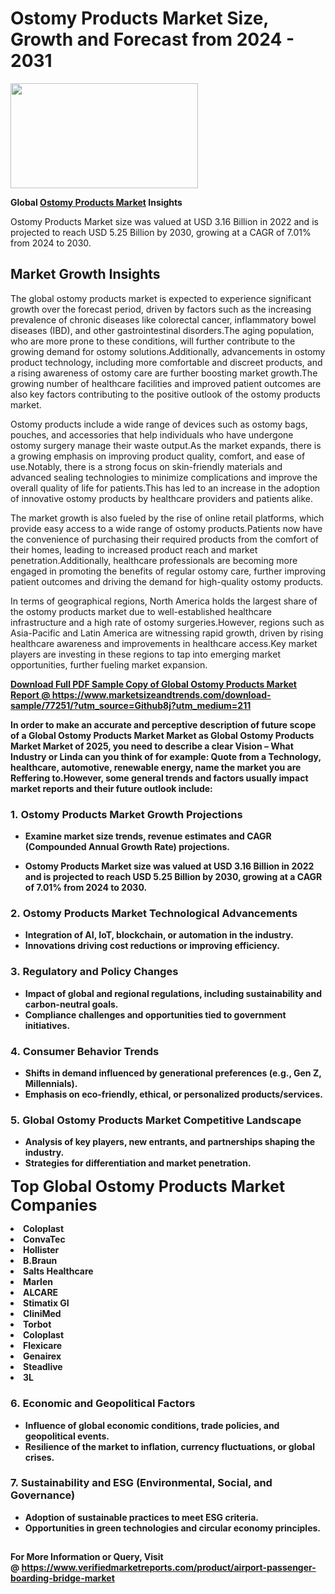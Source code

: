 <H1>Ostomy Products Market Size, Growth and Forecast from 2024 - 2031</H1><img class="aligncenter size-medium wp-image-584254" src="https://thirdeyenews.in/wp-content/uploads/2024/09/Global-Market-Research-300x168.jpeg" alt="" width="300" height="168" /><p><strong>Global&nbsp;<a href="https://www.marketsizeandtrends.com/download-sample/77251/?utm_source=Github8j?utm_medium=211">Ostomy Products Market</a> Insights</strong></p><p>Ostomy Products Market size was valued at USD 3.16 Billion in 2022 and is projected to reach USD 5.25 Billion by 2030, growing at a CAGR of 7.01% from 2024 to 2030.</p><p><h2>Market Growth Insights</h2> <p>The global ostomy products market is expected to experience significant growth over the forecast period, driven by factors such as the increasing prevalence of chronic diseases like colorectal cancer, inflammatory bowel diseases (IBD), and other gastrointestinal disorders.The aging population, who are more prone to these conditions, will further contribute to the growing demand for ostomy solutions.Additionally, advancements in ostomy product technology, including more comfortable and discreet products, and a rising awareness of ostomy care are further boosting market growth.The growing number of healthcare facilities and improved patient outcomes are also key factors contributing to the positive outlook of the ostomy products market.</p> <p><strong><a href="#"></a></strong></p> <p>Ostomy products include a wide range of devices such as ostomy bags, pouches, and accessories that help individuals who have undergone ostomy surgery manage their waste output.As the market expands, there is a growing emphasis on improving product quality, comfort, and ease of use.Notably, there is a strong focus on skin-friendly materials and advanced sealing technologies to minimize complications and improve the overall quality of life for patients.This has led to an increase in the adoption of innovative ostomy products by healthcare providers and patients alike.</p> <p>The market growth is also fueled by the rise of online retail platforms, which provide easy access to a wide range of ostomy products.Patients now have the convenience of purchasing their required products from the comfort of their homes, leading to increased product reach and market penetration.Additionally, healthcare professionals are becoming more engaged in promoting the benefits of regular ostomy care, further improving patient outcomes and driving the demand for high-quality ostomy products.</p> <p>In terms of geographical regions, North America holds the largest share of the ostomy products market due to well-established healthcare infrastructure and a high rate of ostomy surgeries.However, regions such as Asia-Pacific and Latin America are witnessing rapid growth, driven by rising healthcare awareness and improvements in healthcare access.Key market players are investing in these regions to tap into emerging market opportunities, further fueling market expansion.</p> <p><strong><a href="#"></p><p><span class=""><strong>Download Full PDF Sample Copy of Global Ostomy Products Market Report</strong> @ <a href="https://www.marketsizeandtrends.com/download-sample/77251/?utm_source=Github8j?utm_medium=211" target="_blank">https://www.marketsizeandtrends.com/download-sample/77251/?utm_source=Github8j?utm_medium=211</a></span></p><p>In order to make an accurate and perceptive description of future scope of a Global&nbsp;Ostomy Products Market Market as Global&nbsp;Ostomy Products Market Market of 2025, you need to describe a clear Vision &ndash; What Industry or Linda can you think of for example: Quote from a Technology, healthcare, automotive, renewable energy, name the market you are Reffering to.However, some general trends and factors usually impact market reports and their future outlook include:</p><h3>1.&nbsp;<strong>Ostomy Products Market Growth Projections</strong></h3><ul><li>Examine market size trends, revenue estimates and CAGR (Compounded Annual Growth Rate) projections.</li><li><p>Ostomy Products Market size was valued at USD 3.16 Billion in 2022 and is projected to reach USD 5.25 Billion by 2030, growing at a CAGR of 7.01% from 2024 to 2030.</p></li></ul><h3>2.&nbsp;<strong>Ostomy Products Market Technological Advancements</strong></h3><ul><li>Integration of AI, IoT, blockchain, or automation in the industry.</li><li>Innovations driving cost reductions or improving efficiency.</li></ul><h3>3.&nbsp;<strong>Regulatory and Policy Changes</strong></h3><ul><li>Impact of global and regional regulations, including sustainability and carbon-neutral goals.</li><li>Compliance challenges and opportunities tied to government initiatives.</li></ul><h3>4.&nbsp;<strong>Consumer Behavior Trends</strong></h3><ul><li>Shifts in demand influenced by generational preferences (e.g., Gen Z, Millennials).</li><li>Emphasis on eco-friendly, ethical, or personalized products/services.</li></ul><h3>5.&nbsp;<strong>Global Ostomy Products Market Competitive Landscape</strong></h3><ul><li>Analysis of key players, new entrants, and partnerships shaping the industry.</li><li>Strategies for differentiation and market penetration.</li></ul><p data-pm-slice="1 1 []"><span style="color: inherit; font-family: inherit; font-size: 25px;">Top Global Ostomy Products Market Companies</span></p><div class="" data-test-id=""><p><li>Coloplast</li><li> ConvaTec</li><li> Hollister</li><li> B.Braun</li><li> Salts Healthcare</li><li> Marlen</li><li> ALCARE</li><li> Stimatix GI</li><li> CliniMed</li><li> Torbot</li><li> Coloplast</li><li> Flexicare</li><li> Genairex</li><li> Steadlive</li><li> 3L</li></p></div><h3>6.&nbsp;<strong>Economic and Geopolitical Factors</strong></h3><ul><li>Influence of global economic conditions, trade policies, and geopolitical events.</li><li>Resilience of the market to inflation, currency fluctuations, or global crises.</li></ul><h3>7.&nbsp;<strong>Sustainability and ESG (Environmental, Social, and Governance)</strong></h3><ul><li>Adoption of sustainable practices to meet ESG criteria.</li><li>Opportunities in green technologies and circular economy principles.</li></ul><h2><strong style="font-size: 14px;">For More Information or Query, Visit @&nbsp;</strong><a style="background-color: #ffffff; font-size: 14px;" href="https://www.marketsizeandtrends.com/report/ostomy-products-market/" target="_blank">https://www.verifiedmarketreports.com/product/airport-passenger-boarding-bridge-market</a></h2>